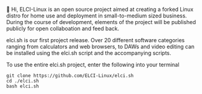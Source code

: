 👋 Hi, ELCI-Linux is an open source project aimed at creating a forked Linux distro for home use and deployment in small-to-medium sized business.
During the course of development, elements of the project will be published publicly for open collaboation and feed back.

elci.sh is our first project release. Over 20 different software categories ranging from calculators and web browsers, to DAWs and video editing can be installed using the elci.sh script and the accompanying scripts.

To use the entire elci.sh project, enter the following into your terminal

    git clone https://github.com/ELCI-Linux/elci.sh
    cd ./elci.sh
    bash elci.sh


<!---
ELCI-Linux/ELCI-Linux is a ✨ special ✨ repository because its `README.md` (this file) appears on your GitHub profile.
You can click the Preview link to take a look at your changes.
--->
